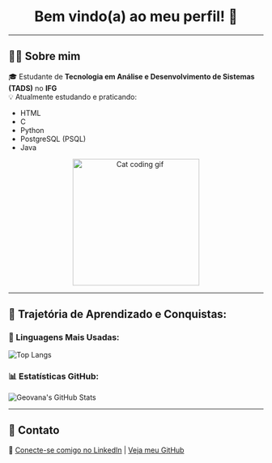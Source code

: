 <h1 align="center">Bem vindo(a) ao meu perfil! 🤍</h1>

---

## 🧑‍💻 Sobre mim

🎓 Estudante de **Tecnologia em Análise e Desenvolvimento de Sistemas (TADS)** no **IFG**  
💡 Atualmente estudando e praticando:
- HTML
- C
- Python
- PostgreSQL (PSQL)
- Java


<p align="center">
  <img src="https://media.giphy.com/media/JIX9t2j0ZTN9S/giphy.gif" width="250" alt="Cat coding gif" />
</p>

---

## 🚀 Trajetória de Aprendizado e Conquistas:


### 🚀 Linguagens Mais Usadas:

![Top Langs](https://github-readme-stats.vercel.app/api/top-langs/?username=Geovana506&layout=compact&langs_count=6&theme=dark)

### 📊 Estatísticas GitHub:

![Geovana's GitHub Stats](https://github-readme-stats.vercel.app/api?username=Geovana506&show_icons=true&theme=tokyonight&count_private=true)

---

## 🔗 Contato

📎 [Conecte-se comigo no LinkedIn](https://www.linkedin.com/in/geovana-nunes-santos-silva-493889265/) | [Veja meu GitHub](https://github.com/Geovana506)


<!--
**Geovana506/Geovana506** is a ✨ _special_ ✨ repository because its `README.md` (this file) appears on your GitHub profile.

Here are some ideas to get you started:

- 🔭 I’m currently working on ...
- 🌱 I’m currently learning ...
- 👯 I’m looking to collaborate on ...
- 🤔 I’m looking for help with ...
- 💬 Ask me about ...
- 📫 How to reach me: ...
- 😄 Pronouns: ...
- ⚡ Fun fact: ...
-->
